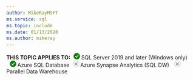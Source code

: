 ```yaml
---
author: MikeRayMSFT
ms.service: sql
ms.topic: include
ms.date: 01/13/2020
ms.author: mikeray
---
```


<Token>**THIS TOPIC APPLIES TO:**![Yes](media/yes-icon.png)SQL Server 2019 and later (Windows only) ![Yes](media/yes-icon.png)Azure SQL Database![No](media/no-icon.png)Azure Synapse Analytics (SQL DW) ![No](media/no-icon.png)Parallel Data Warehouse </Token>
